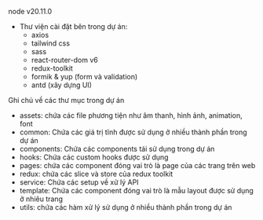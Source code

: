 node v20.11.0

- Thư viện cài đặt bên trong dự án:
  - axios
  - tailwind css
  - sass
  - react-router-dom v6
  - redux-toolkit
  - formik & yup (form và validation)
  - antd (xây dựng UI)

Ghi chú về các thư mục trong dự án

- assets: chứa các file phương tiện như âm thanh, hình ảnh, animation, font
- common: Chứa các giá trị tĩnh được sử dụng ở nhiều thành phần trong dự án
- components: Chứa các components tái sử dụng trong dự án
- hooks: Chứa các custom hooks được sử dụng
- pages: chứa các component đóng vai trò là page của các trang trên web
- redux: chứa các slice và store của redux toolkit
- service: Chứa các setup về xử lý API
- template: Chứa các component đóng vai trò là mẫu layout được sử dụng ở nhiêu trang
- utils: chứa các hàm xử lý sử dụng ở nhiều thành phần trong dự án
